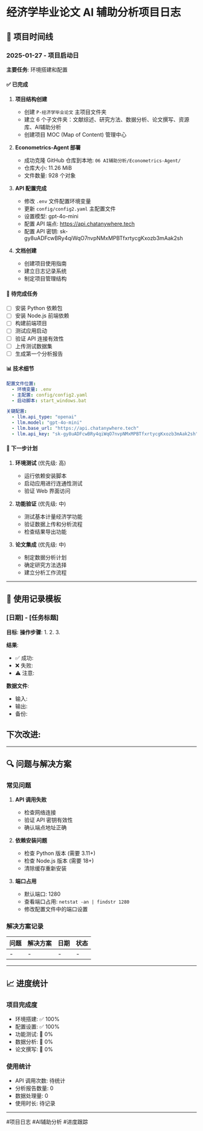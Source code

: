 # 经济学毕业论文 AI 辅助分析项目日志

## 📅 项目时间线

### 2025-01-27 - 项目启动日
**主要任务**: 环境搭建和配置

#### ✅ 已完成
1. **项目结构创建**
   - 创建 `P-经济学毕业论文` 主项目文件夹
   - 建立 6 个子文件夹：文献综述、研究方法、数据分析、论文撰写、资源库、AI辅助分析
   - 创建项目 MOC (Map of Content) 管理中心

2. **Econometrics-Agent 部署**
   - 成功克隆 GitHub 仓库到本地: `06 AI辅助分析/Econometrics-Agent/`
   - 仓库大小: 11.26 MiB
   - 文件数量: 928 个对象

3. **API 配置完成**
   - 修改 `.env` 文件配置环境变量
   - 更新 `config/config2.yaml` 主配置文件
   - 设置模型: gpt-4o-mini
   - 配置 API 端点: https://api.chatanywhere.tech
   - 配置 API 密钥: sk-gy8uADFcwBRy4qiWqO7nvpNMxMPBTfxrtycgKxozb3mAak2sh

4. **文档创建**
   - 创建项目使用指南
   - 建立日志记录系统
   - 制定项目管理结构

#### 🔄 待完成任务
- [ ] 安装 Python 依赖包
- [ ] 安装 Node.js 前端依赖
- [ ] 构建前端项目
- [ ] 测试应用启动
- [ ] 验证 API 连接有效性
- [ ] 上传测试数据集
- [ ] 生成第一个分析报告

#### 📊 技术细节
```yaml
配置文件位置:
  - 环境变量: .env
  - 主配置: config/config2.yaml
  - 启动脚本: start_windows.bat

关键配置:
  - llm.api_type: "openai"
  - llm.model: "gpt-4o-mini"
  - llm.base_url: "https://api.chatanywhere.tech"
  - llm.api_key: "sk-gy8uADFcwBRy4qiWqO7nvpNMxMPBTfxrtycgKxozb3mAak2sh"
```

#### 🎯 下一步计划
1. **环境测试** (优先级: 高)
   - 运行依赖安装脚本
   - 启动应用进行连通性测试
   - 验证 Web 界面访问

2. **功能验证** (优先级: 中)
   - 测试基本计量经济学功能
   - 验证数据上传和分析流程
   - 检查结果导出功能

3. **论文集成** (优先级: 中)
   - 制定数据分析计划
   - 确定研究方法选择
   - 建立分析工作流程

---

## 📝 使用记录模板

### [日期] - [任务标题]
**目标**: 
**操作步骤**:
1. 
2. 
3. 

**结果**:
- ✅ 成功: 
- ❌ 失败: 
- ⚠️ 注意: 

**数据文件**:
- 输入: 
- 输出: 
- 备份: 

**下次改进**:
- 

---

## 🔍 问题与解决方案

### 常见问题
1. **API 调用失败**
   - 检查网络连接
   - 验证 API 密钥有效性
   - 确认端点地址正确

2. **依赖安装问题**
   - 检查 Python 版本 (需要 3.11+)
   - 检查 Node.js 版本 (需要 18+)
   - 清除缓存重新安装

3. **端口占用**
   - 默认端口: 1280
   - 查看端口占用: `netstat -an | findstr 1280`
   - 修改配置文件中的端口设置

### 解决方案记录
| 问题 | 解决方案 | 日期 | 状态 |
|------|----------|------|------|
| - | - | - | - |

---

## 📈 进度统计

### 项目完成度
- 环境搭建: ✅ 100%
- 配置设置: ✅ 100%
- 功能测试: 🔄 0%
- 数据分析: 🔄 0%
- 论文撰写: 🔄 0%

### 使用统计
- API 调用次数: 待统计
- 分析报告数量: 0
- 数据处理量: 0
- 使用时长: 待记录

---
#项目日志 #AI辅助分析 #进度跟踪 